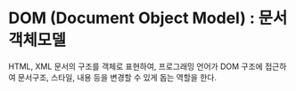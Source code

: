 # DOM (Document Object Model) : 문서객체모델

HTML, XML 문서의 구조를 객체로 표현하여, 프로그래밍 언어가 DOM 구조에 접근하여 문서구조, 스타일, 내용 등을 변경할 수 있게 돕는 역할을 한다.



